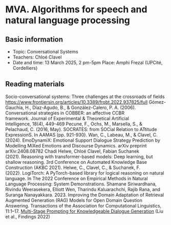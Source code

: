 # MVA. Algorithms for speech and natural language processing

## Basic information

- Topic: Conversational Systems
- Teachers: Chloé Clavel
- Date and time: 13 March 2025, 2 pm-5pm
  Place: Amphi Frezal (UPCité, Cordelliers)

## Reading materials

Socio-conversational systems: Three challenges at the crossroads of fields https://www.frontiersin.org/articles/10.3389/frobt.2022.937825/full
Gómez-Gauchía, H., Díaz-Agudo, B., & González-Calero, P. A. (2006). Conversational strategies in COBBER: an affective CCBR framework. Journal of Experimental & Theoretical Artificial Intelligence, 18(4), 449-469
Pecune, F., Ochs, M., Marsella, S., & Pelachaud, C. (2016, May). SOCRATES: from SOCial Relation to ATtitude ExpressionS. In AAMAS (pp. 921-930).
Wan, C., Labeau, M., & Clavel, C. (2024). EmoDynamiX: Emotional Support Dialogue Strategy Prediction by Modelling MiXed Emotions and Discourse Dynamics. arXiv preprint arXiv:2408.08782
Chadi Helwe, Chloé Clavel, Fabian Suchanek (2021). Reasoning with transformer-based models: Deep learning, but shallow reasoning. 3rd Conference on Automated Knowledge Base Construction (AKBC 2021).
Helwe, C., Clavel, C., & Suchanek, F. (2022). LogiTorch: A PyTorch-based library for logical reasoning on natural language. In The 2022 Conference on Empirical Methods in Natural Language Processing: System Demonstrations.
Shamane Siriwardhana, Rivindu Weerasekera, Elliott Wen, Tharindu Kaluarachchi, Rajib Rana, and Suranga Nanayakkara. 2023. Improving the Domain Adaptation of Retrieval Augmented Generation (RAG) Models for Open Domain Question Answering. Transactions of the Association for Computational Linguistics, 11:1–17.
[Multi-Stage Prompting for Knowledgeable Dialogue Generation](https://aclanthology.org/2022.findings-acl.104/) (Liu et al., Findings 2022)


